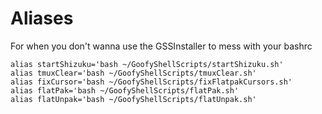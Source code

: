 # Aliases
For when you don't wanna use the GSSInstaller to mess with your bashrc 
```
alias startShizuku='bash ~/GoofyShellScripts/startShizuku.sh'
alias tmuxClear='bash ~/GoofyShellScripts/tmuxClear.sh'
alias fixCursor='bash ~/GoofyShellScripts/fixFlatpakCursors.sh'
alias flatPak='bash ~/GoofyShellScripts/flatPak.sh'
alias flatUnpak='bash ~/GoofyShellScripts/flatUnpak.sh'
```
